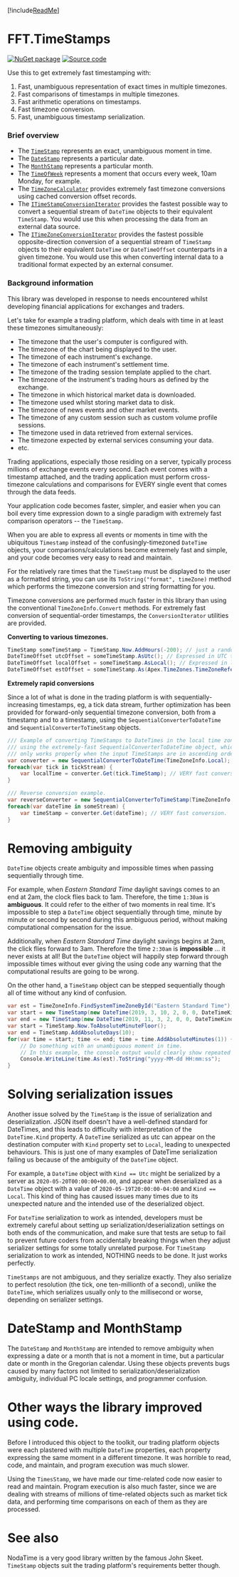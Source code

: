 [!include[ReadMe](~/../README.md)]


# FFT.TimeStamps

[![NuGet package](https://img.shields.io/nuget/v/FFT.TimeStamps.svg)](https://nuget.org/packages/FFT.TimeStamps)
[![Source code](https://img.shields.io/static/v1?style=flat&label=&message=Source%20code&logo=read-the-docs&color=informational)](https://github.com/FastFinTech/FFT.TimeStamps)

Use this to get extremely fast timestamping with:
1. Fast, unambiguous representation of exact times in multiple timezones.
1. Fast comparisons of timestamps in multiple timezones.
1. Fast arithmetic operations on timestamps.
1. Fast timezone conversion.
1. Fast, unambiguous timestamp serialization.

### Brief overview

- The [`TimeStamp`](xref:FFT.TimeStamps.TimeStamp) represents an exact, unambiguous moment in time.
- The [`DateStamp`](xref:FFT.TimeStamps.DateStamp) represents a particular date.
- The [`MonthStamp`](xref:FFT.TimeStamps.MonthStamp) represents a particular month.
- The [`TimeOfWeek`](xref:FFT.TimeStamps.TimeOfWeek) represents a moment that occurs every week, 10am Monday, for example.
- The [`TimeZoneCalculator`](xref:FFT.TimeStamps.TimeZoneCalculator) provides extremely fast timezone conversions using cached conversion offset records.
- The [`ITimeStampConversionIterator`](xref:FFT.TimeStamps.ITimeStampConversionIterator) provides the fastest possible way to convert a sequential stream of `DateTime` objects to their equivalent `TimeStamp`. You would use this when processing the data from an external data source.
- The [`ITimeZoneConversionIterator`](xref:FFT.TimeStamps.ITimeZoneConversionIterator) provides the fastest possible opposite-direction conversion of a sequential stream of `TimeStamp` objects to their equivalent `DateTime` or `DateTimeOffset` counterparts in a given timezone. You would use this when converting internal data to a traditional format expected by an external consumer.

### Background information

This library was developed in response to needs encountered whilst developing financial applications for exchanges and traders.

Let's take for example a trading platform, which deals with time in at least these timezones simultaneously:
- The timezone that the user's computer is configured with.
- The timezone of the chart being displayed to the user.
- The timezone of each instrument's exchange.
- The timezone of each instrument's settlement time.
- The timezone of the trading session template applied to the chart.
- The timezone of the instrument's trading hours as defined by the exchange.
- The timezone in which historical market data is downloaded.
- The timezone used whilst storing market data to disk.
- The timezone of news events and other market events.
- The timezone of any custom session such as custom volume profile sessions.
- The timezone used in data retrieved from external services.
- The timezone expected by external services consuming your data.
- etc.

Trading applications, especially those residing on a server, typically process millions of exchange events every second. Each event comes with a timestamp attached, and the trading application must perform cross-timezone calculations and comparisons for EVERY single event that comes through the data feeds.

Your application code becomes faster, simpler, and easier when you can boil every time expression down to a single paradigm with extremely fast comparison operators -- the `TimeStamp`.

When you are able to express all events or moments in time with the ubiquitous `Timestamp` instead of the confusingly-timezoned `DateTime` objects, your comparisons/calculations become extremely fast and simple, and your code becomes very easy to read and maintain.

For the relatively rare times that the `TimeStamp` must be displayed to the user as a formatted string, you can use its `ToString("format", timeZone)` method which performs the timezone conversion and string formatting for you.

Timezone conversions are performed much faster in this library than using the conventional `TimeZoneInfo.Convert` methods. For extremely fast conversion of sequential-order timestamps, the `ConversionIterator` utilities are provided.

**Converting to various timezones.**

```csharp
TimeStamp someTimeStamp = TimeStamp.Now.AddHours(-200); // just a random time.
DateTimeOffset utcOffset = someTimeStamp.AsUtc(); // Expressed in UTC timezone.
DateTimeOffset localOffset = someTimeStamp.AsLocal(); // Expressed in local timezone.
DateTimeOffset estOffset = someTimeStamp.As(Apex.TimeZones.TimeZoneReferences.EasternStandardTime); // Expressed in Eastern Standard timezone with daylight savings applied.
```

**Extremely rapid conversions**

Since a lot of what is done in the trading platform is with sequentially-increasing timestamps, eg, a tick data stream, further optimization has been provided for forward-only sequential timezone conversion, both from a timestamp and to a timestamp, using the `SequentialConverterToDateTime` and `SequentialConverterToTimeStamp` objects.

```csharp
/// Example of converting TimeStamps to DateTimes in the local time zone
/// using the extremely-fast SequentialConverterToDateTime object, which 
/// only works properly when the input TimeStamps are in ascending order.
var converter = new SequentialConverterToDateTime(TimeZoneInfo.Local);
foreach(var tick in tickStream) { 
	var localTime = converter.Get(tick.TimeStamp); // VERY fast conversion
}

/// Reverse conversion example.
var reverseConverter = new SequentialConverterToTimeStamp(TimeZoneInfo.Local);
foreach(var dateTime in someStream) { 
    var timeStamp = converter.Get(dateTime); // VERY fast conversion.
}
```

# Removing ambiguity
`DateTime` objects create ambiguity and impossible times when passing sequentially through time.

For example, when *Eastern Standard Time* daylight savings comes to an end at 2am, the clock flies back to 1am. Therefore, the time `1:30am` is **ambiguous**. It could refer to the either of two moments in real time. It's impossible to step a `DateTime` object sequentially through time, minute by minute or second by second during this ambiguous period, without making computational compensation for the issue.

Additionally, when *Eastern Standard Time* daylight savings begins at 2am, the click flies forward to 3am. Therefore the time `2:30am` is **impossible** ... it never exists at all! But the `DateTime` object will happily step forward through impossible times without ever giving the using code any warning that the computational results are going to be wrong.

On the other hand, a `TimeStamp` object can be stepped sequentially though all of time without any kind of confusion.

```csharp
var est = TimeZoneInfo.FindSystemTimeZoneById("Eastern Standard Time");
var start = new TimeStamp(new DateTime(2019, 3, 10, 2, 0, 0, DateTimeKind.Utc).Ticks, est); // At 2am, the clock flies forward to 3am
var end = new TimeStamp(new DateTime(2019, 11, 3, 2, 0, 0, DateTimeKind.Utc).Ticks, est); // At 2am, the clock flies backward to 1am.
var start = TimeStamp.Now.ToAbsoluteMinuteFloor();
var end = TimeStamp.AddAbsoluteDays(10);
for(var time = start; time <= end; time = time.AddAbsoluteMinutes(1)) { 
    // Do something with an unambiguous moment in time.
    // In this example, the console output would clearly show repeated (ambiguous) times as well as skipped (impossible) times.
    Console.WriteLine(time.As(est).ToString("yyyy-MM-dd HH:mm:ss");
}
```

# Solving serialization issues

Another issue solved by the `TimeStamp` is the issue of serialization and deserialization. JSON itself doesn't have a well-defined standard for DateTimes, and this leads to difficulty with interpretation of the `DateTime.Kind` property. A `DateTime` serialized as utc can appear on the destination computer with `Kind` property set to `Local`, leading to unexpected behaviours. This is just one of many examples of DateTime serialization failing us because of the ambiguity of the `DateTime` object.

For example, a `DateTime` object with `Kind == Utc` might be serialized by a server as `2020-05-20T00:00:00+00.00`, and appear when deserialized as a `DateTime` object with a value of `2020-05-19T20:00:00-04:00` and `Kind == Local`. This kind of thing has caused issues many times due to its unexpected nature and the intended use of the deserialized object.

For `DateTime` serialization to work as intended, developers must be extremely careful about setting up serialization/deserialization settings on both ends of the communication, and make sure that tests are setup to fail to prevent future coders from accidentally breaking things when they adjust serializer settings for some totally unrelated purpose. For `TimeStamp` serialization to work as intended, NOTHING needs to be done. It just works perfectly.

`TimeStamps` are not ambiguous, and they serialize exactly. They also serialize to perfect resolution (the tick, one ten-millionth of a second), unlike the `DateTime`, which serializes usually only to the millisecond or worse, depending on serializer settings.

# DateStamp and MonthStamp
The `DateStamp` and `MonthStamp` are intended to remove ambiguity when expressing a date or a month that is not a moment in time, but a particular date or month in the Gregorian calendar. Using these objects prevents bugs caused by many factors not limited to serialization/deserialization ambiguity, individual PC locale settings, and programmer confusion.

# Other ways the library improved using code.

Before I introduced this object to the toolkit, our trading platform objects were each plastered with multiple `DateTime` properties, each property expressing the same moment in a different timezone. It was horrible to read, code, and maintain, and program execution was much slower.

Using the `TimesStamp`, we have made our time-related code now easier to read and maintain. Program execution is also much faster, since we are dealing with streams of millions of time-related objects such as market tick data, and performing time comparisons on each of them as they are processed.

# See also

NodaTime is a very good library written by the famous John Skeet.
`TimeStamp` objects suit the trading platform's requirements better though. 